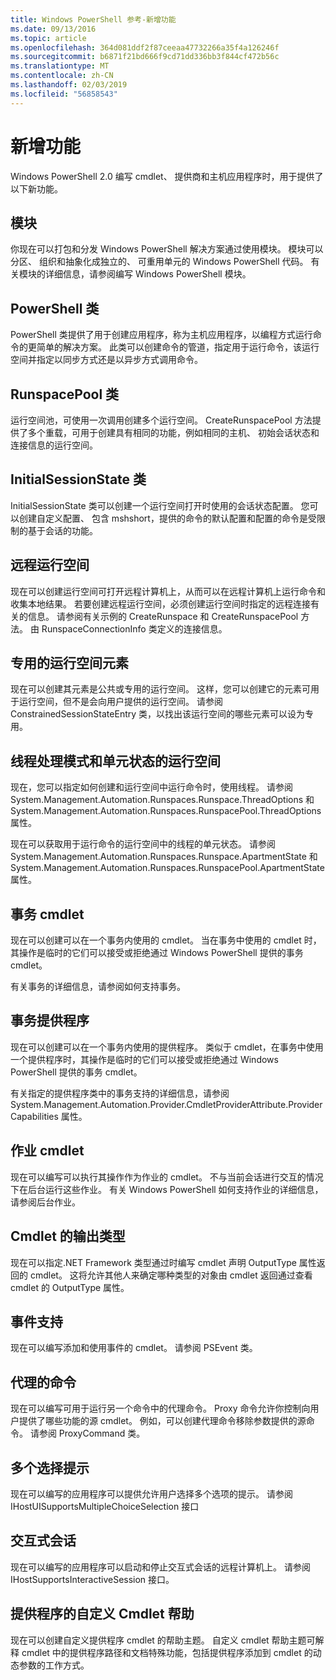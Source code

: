```yaml
---
title: Windows PowerShell 参考-新增功能
ms.date: 09/13/2016
ms.topic: article
ms.openlocfilehash: 364d081ddf2f87ceeaa47732266a35f4a126246f
ms.sourcegitcommit: b6871f21bd666f9cd71dd336bb3f844cf472b56c
ms.translationtype: MT
ms.contentlocale: zh-CN
ms.lasthandoff: 02/03/2019
ms.locfileid: "56858543"
---
```

# <a name="whats-new"></a>新增功能

Windows PowerShell 2.0 编写 cmdlet、 提供商和主机应用程序时，用于提供了以下新功能。

## <a name="modules"></a>模块

你现在可以打包和分发 Windows PowerShell 解决方案通过使用模块。 模块可以分区、 组织和抽象化成独立的、 可重用单元的 Windows PowerShell 代码。 有关模块的详细信息，请参阅编写 Windows PowerShell 模块。

## <a name="the-powershell-class"></a>PowerShell 类

PowerShell 类提供了用于创建应用程序，称为主机应用程序，以编程方式运行命令的更简单的解决方案。 此类可以创建命令的管道，指定用于运行命令，该运行空间并指定以同步方式还是以异步方式调用命令。

## <a name="the-runspacepool-class"></a>RunspacePool 类

运行空间池，可使用一次调用创建多个运行空间。 CreateRunspacePool 方法提供了多个重载，可用于创建具有相同的功能，例如相同的主机、 初始会话状态和连接信息的运行空间。

## <a name="the-initialsessionstate-class"></a>InitialSessionState 类

InitialSessionState 类可以创建一个运行空间打开时使用的会话状态配置。 您可以创建自定义配置、 包含 mshshort，提供的命令的默认配置和配置的命令是受限制的基于会话的功能。

## <a name="remote-runspaces"></a>远程运行空间

现在可以创建运行空间可打开远程计算机上，从而可以在远程计算机上运行命令和收集本地结果。 若要创建远程运行空间，必须创建运行空间时指定的远程连接有关的信息。 请参阅有关示例的 CreateRunspace 和 CreateRunspacePool 方法。 由 RunspaceConnectionInfo 类定义的连接信息。

## <a name="private-runspace-elements"></a>专用的运行空间元素

现在可以创建其元素是公共或专用的运行空间。 这样，您可以创建它的元素可用于运行空间，但不是会向用户提供的运行空间。 请参阅 ConstrainedSessionStateEntry 类，以找出该运行空间的哪些元素可以设为专用。

## <a name="runspace-threading-modes-and-apartment-state"></a>线程处理模式和单元状态的运行空间

现在，您可以指定如何创建和运行空间中运行命令时，使用线程。 请参阅 System.Management.Automation.Runspaces.Runspace.ThreadOptions 和 System.Management.Automation.Runspaces.RunspacePool.ThreadOptions 属性。

现在可以获取用于运行命令的运行空间中的线程的单元状态。 请参阅 System.Management.Automation.Runspaces.Runspace.ApartmentState 和 System.Management.Automation.Runspaces.RunspacePool.ApartmentState 属性。

## <a name="transaction-cmdlets"></a>事务 cmdlet

现在可以创建可以在一个事务内使用的 cmdlet。 当在事务中使用的 cmdlet 时，其操作是临时的它们可以接受或拒绝通过 Windows PowerShell 提供的事务 cmdlet。

有关事务的详细信息，请参阅如何支持事务。

## <a name="transaction-provider"></a>事务提供程序

现在可以创建可以在一个事务内使用的提供程序。 类似于 cmdlet，在事务中使用一个提供程序时，其操作是临时的它们可以接受或拒绝通过 Windows PowerShell 提供的事务 cmdlet。

有关指定的提供程序类中的事务支持的详细信息，请参阅 System.Management.Automation.Provider.CmdletProviderAttribute.ProviderCapabilities 属性。

## <a name="job-cmdlets"></a>作业 cmdlet

现在可以编写可以执行其操作作为作业的 cmdlet。 不与当前会话进行交互的情况下在后台运行这些作业。 有关 Windows PowerShell 如何支持作业的详细信息，请参阅后台作业。

## <a name="cmdlet-output-types"></a>Cmdlet 的输出类型

现在可以指定.NET Framework 类型通过时编写 cmdlet 声明 OutputType 属性返回的 cmdlet。 这将允许其他人来确定哪种类型的对象由 cmdlet 返回通过查看 cmdlet 的 OutputType 属性。

## <a name="event-support"></a>事件支持

现在可以编写添加和使用事件的 cmdlet。 请参阅 PSEvent 类。

## <a name="proxy-commands"></a>代理的命令

现在可以编写可用于运行另一个命令中的代理命令。 Proxy 命令允许你控制向用户提供了哪些功能的源 cmdlet。 例如，可以创建代理命令移除参数提供的源命令。 请参阅 ProxyCommand 类。

## <a name="multiple-choice-prompts"></a>多个选择提示

现在可以编写的应用程序可以提供允许用户选择多个选项的提示。 请参阅 IHostUISupportsMultipleChoiceSelection 接口

## <a name="interactive-sessions"></a>交互式会话

现在可以编写的应用程序可以启动和停止交互式会话的远程计算机上。
请参阅 IHostSupportsInteractiveSession 接口。

## <a name="custom-cmdlet-help-for-providers"></a>提供程序的自定义 Cmdlet 帮助

现在可以创建自定义提供程序 cmdlet 的帮助主题。 自定义 cmdlet 帮助主题可解释 cmdlet 中的提供程序路径和文档特殊功能，包括提供程序添加到 cmdlet 的动态参数的工作方式。
